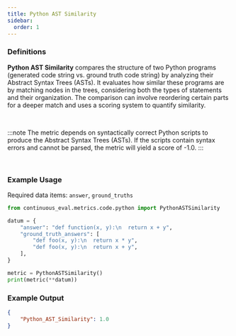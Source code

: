 ```yaml
---
title: Python AST Similarity
sidebar:
  order: 1
---
```


### Definitions

**Python AST Similarity** compares the structure of two Python programs (generated code string vs. ground truth code string) by analyzing their Abstract Syntax Trees (ASTs). It evaluates how similar these programs are by matching nodes in the trees, considering both the types of statements and their organization. The comparison can involve reordering certain parts for a deeper match and uses a scoring system to quantify similarity.

<br>

:::note
The metric depends on syntactically correct Python scripts to produce the Abstract Syntax Trees (ASTs). If the scripts contain syntax errors and cannot be parsed, the metric will yield a score of -1.0.
:::

<br>

### Example Usage

Required data items: `answer`, `ground_truths`

```python
from continuous_eval.metrics.code.python import PythonASTSimilarity

datum = {
    "answer": "def function(x, y):\n  return x + y",
    "ground_truth_answers": [
        "def foo(x, y):\n  return x * y",
        "def foo(x, y):\n  return x + y",
    ],
}

metric = PythonASTSimilarity()
print(metric(**datum))
```

### Example Output

```JSON
{
    "Python_AST_Similarity": 1.0
}
```
